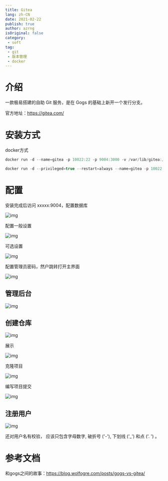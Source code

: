 ```yaml
---
title: Gitea
lang: zh-CN
date: 2021-02-22
publish: true
author: azrng
isOriginal: false
category:
 - soft
tag:
 - git
 - 版本管理
 - docker
---
```


# 介绍

一款极易搭建的自助 Git 服务，是在 Gogs 的基础上新开一个发行分支。

官方地址：https://gitea.com/

# 安装方式

docker方式

```csharp
docker run -d --name=gitea -p 10022:22 -p 9004:3000 -v /var/lib/gitea:/data gitea/gitea

docker run -d --privileged=true --restart=always --name=gitea -p 10022:22 -p 9004:3000 -v /var/lib/gitea:/data gitea/gitea
```

# 配置

安装完成后访问 xxxxx:9004，配置数据库

![img](https://cdn.jsdelivr.net/gh/azrng/file/blog202212132304230.png)

配置一般设置

![img](https://cdn.jsdelivr.net/gh/azrng/file/blog202212132305978.png)

可选设置

![img](https://cdn.jsdelivr.net/gh/azrng/file/blog202212132305101.png)

配置管理员密码，然户跳转打开主界面

![img](https://cdn.jsdelivr.net/gh/azrng/file/blog202212132305403.png)

## 管理后台

![img](https://cdn.jsdelivr.net/gh/azrng/file/blog202212132305445.png)

## 创建仓库

![img](https://cdn.jsdelivr.net/gh/azrng/file/blog202212132305069.png)

展示

![img](https://cdn.jsdelivr.net/gh/azrng/file/blog202212132305674.png)

克隆项目

![img](https://cdn.jsdelivr.net/gh/azrng/file/blog202212132305820.png)

编写项目提交

![img](https://cdn.jsdelivr.net/gh/azrng/file/blog202212132305157.png)

## 注册用户

![img](https://cdn.jsdelivr.net/gh/azrng/file/blog202212132305193.png)

还对用户名有校验， 应该只包含字母数字, 破折号 ('-'), 下划线 ('_') 和点 ('. ') 。

# 参考文档

和gogs之间的故事：https://blog.wolfogre.com/posts/gogs-vs-gitea/